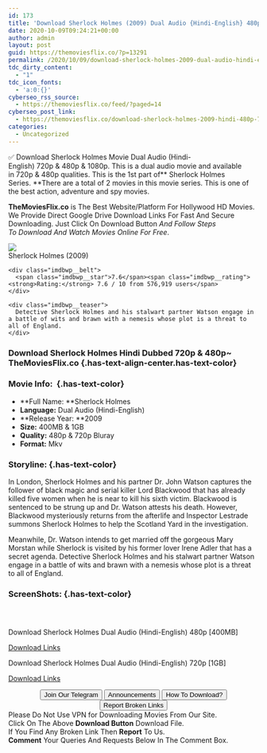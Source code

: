 ```yaml
---
id: 173
title: 'Download Sherlock Holmes (2009) Dual Audio {Hindi-English} 480p [400MB] || 720p [1GB]'
date: 2020-10-09T09:24:21+00:00
author: admin
layout: post
guid: https://themoviesflix.co/?p=13291
permalink: /2020/10/09/download-sherlock-holmes-2009-dual-audio-hindi-english-480p-400mb-720p-1gb/
tdc_dirty_content:
  - "1"
tdc_icon_fonts:
  - 'a:0:{}'
cyberseo_rss_source:
  - https://themoviesflix.co/feed/?paged=14
cyberseo_post_link:
  - https://themoviesflix.co/download-sherlock-holmes-2009-hindi-480p-720p/
categories:
  - Uncategorized
---
```

✅&nbsp;Download&nbsp;Sherlock Holmes&nbsp;Movie&nbsp;Dual Audio&nbsp;(Hindi-English)&nbsp;720p&nbsp;&&nbsp;480p&nbsp;& 1080p. This is&nbsp;a&nbsp;dual audio&nbsp;movie and available in&nbsp;720p&nbsp;&&nbsp;480p&nbsp;qualities.&nbsp;This is the 1st part of**&nbsp;Sherlock Holmes Series.&nbsp;**There are a total of 2 movies in this movie series. This is one of the best action, adventure and spy movies.

**TheMoviesFlix.co**&nbsp;is The Best Website/Platform For Hollywood HD Movies. We Provide Direct Google Drive Download Links For Fast And Secure Downloading. Just Click On Download Button&nbsp;_And Follow Steps To&nbsp;Download And Watch Movies Online For Free_.

<div class="imdbwp imdbwp--movie dark">
  <div class="imdbwp__thumb">
    <a class="imdbwp__link" target="_blank" title="Sherlock Holmes" href="https://www.imdb.com/title/tt0988045/" rel="nofollow noopener noreferrer"><img class="imdbwp__img" src="https://m.media-amazon.com/images/M/MV5BMTg0NjEwNjUxM15BMl5BanBnXkFtZTcwMzk0MjQ5Mg@@._V1_SX300.jpg" /></a>
  </div>
  
  <div class="imdbwp__content">
    <div class="imdbwp__header">
      <span class="imdbwp__title">Sherlock Holmes</span> (2009)
    </div>
    
    <div class="imdbwp__belt">
      <span class="imdbwp__star">7.6</span><span class="imdbwp__rating"><strong>Rating:</strong> 7.6 / 10 from 576,919 users</span>
    </div>
    
    <div class="imdbwp__teaser">
      Detective Sherlock Holmes and his stalwart partner Watson engage in a battle of wits and brawn with a nemesis whose plot is a threat to all of England.
    </div>
  </div>
</div>

### Download Sherlock Holmes Hindi Dubbed 720p & 480p~ TheMoviesFlix.co {.has-text-align-center.has-text-color}

### Movie Info:&nbsp; {.has-text-color}

  * **Full Name:&nbsp;**Sherlock Holmes
  * **Language:**&nbsp;Dual Audio (Hindi-English)
  * **Release Year:&nbsp;**2009
  * **Size:**&nbsp;400MB & 1GB
  * **Quality:**&nbsp;480p & 720p Bluray
  * **Format:**&nbsp;Mkv

### Storyline: {.has-text-color}

In London, Sherlock Holmes and his partner Dr. John Watson captures the follower of black magic and serial killer Lord Blackwood that has already killed five women when he is near to kill his sixth victim. Blackwood is sentenced to be strung up and Dr. Watson attests his death. However, Blackwood mysteriously returns from the afterlife and Inspector Lestrade summons Sherlock Holmes to help the Scotland Yard in the investigation.

Meanwhile, Dr. Watson intends to get married off the gorgeous Mary Morstan while Sherlock is visited by his former lover Irene Adler that has a secret agenda. Detective Sherlock Holmes and his stalwart partner Watson engage in a battle of wits and brawn with a nemesis whose plot is a threat to all of England.

### ScreenShots: {.has-text-color}

<div class="wp-block-image">
  <figure class="aligncenter"><img src="https://i.imgur.com/FmtLbuw.png" alt /></figure>
</div>

<div class="wp-block-image">
  <figure class="aligncenter"><img src="https://i.imgur.com/QpI6JUI.jpg" alt /></figure>
</div>

<div class="wp-block-image">
  <figure class="aligncenter"><img src="https://i.imgur.com/tg9OxgN.jpg" alt /></figure>
</div>

<p class="has-text-align-center has-text-color has-medium-font-size">
  Download Sherlock Holmes Dual Audio (Hindi-English) 480p [400MB]
</p>

<span class="mb-center maxbutton-3-center"><span class="maxbutton-3-container mb-container"><a class="maxbutton-3 maxbutton maxbutton-post-button" target="_blank" rel="nofollow noopener noreferrer" href="https://coinquint.com/a12838/"><span class="mb-text">Download Links</span></a></span></span>

<p class="has-text-align-center has-text-color has-medium-font-size">
  Download Sherlock Holmes Dual Audio (Hindi-English) 720p [1GB]
</p>

<span class="mb-center maxbutton-3-center"><span class="maxbutton-3-container mb-container"><a class="maxbutton-3 maxbutton maxbutton-post-button" target="_blank" rel="nofollow noopener noreferrer" href="https://coinquint.com/a12840/"><span class="mb-text">Download Links</span></a></span></span>

<center>
</center>

<center>
  <a href="https://t.me/themoviesflixcom" target="_blank" data-wpel-link="external" rel="nofollow external noopener noreferrer"><button class="button button5">Join Our Telegram</button></a> <a href="https://themoviesflix.co/download-sherlock-holmes-2009-hindi-480p-720p/#" target="_blank" data-wpel-link="external" rel="nofollow external noopener noreferrer"><button class="button button5">Announcements</button></a> <a href="https://themoviesflix.com/how-to-download/" target="_blank" data-wpel-link="external" rel="nofollow external noopener noreferrer"><button class="button button5">How To Download?</button></a> <a href="https://themoviesflix.co/download-sherlock-holmes-2009-hindi-480p-720p/#" target="_blank" data-wpel-link="external" rel="nofollow external noopener noreferrer"><button class="button button5">Report Broken Links</button></a>
</center>

<div class="alert alert-danger">
  Please Do Not Use VPN for Downloading Movies From Our Site.
</div>

<div class="alert alert-success">
  Click On The Above <strong>Download Button</strong> Download File.
</div>

<div class="alert alert-warning">
  If You Find Any Broken Link Then <strong>Report</strong> To Us.
</div>

<div class="alert alert-info">
  <strong>Comment</strong> Your Queries And Requests Below In The Comment Box.
</div>